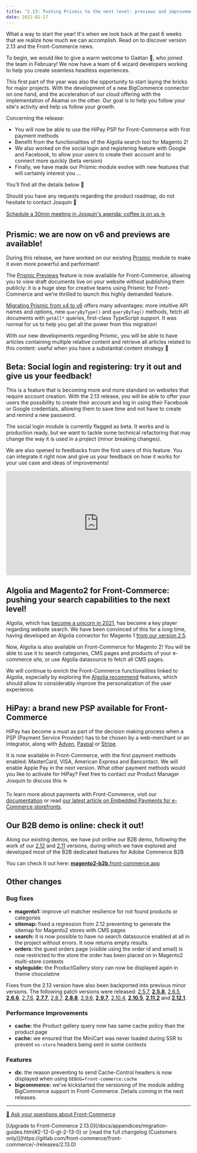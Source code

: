 ```yaml
---
title: "2.13: Pushing Prismic to the next level: previews and improvements, Algolia available for Magento2 and a new PSP at hand for Front-Commerce (spoiler: it’s HiPay)"
date: 2022-02-17
---
```


What a way to start the year! It's when we look back at the past 6 weeks that we realize how much we can accomplish. Read on to discover version 2.13 and the Front-Commerce news.

To begin, we would like to give a warm welcome to Gaëtan 👋, who joined the team in February! We now have a team of 6 wizard developers working to help you create seamless headless experiences.

This first part of the year was also the opportunity to start laying the bricks for major projects. With the development of a new BigCommerce connector on one hand, and the acceleration of our cloud offering with the implementation of Akamai on the other. Our goal is to help you follow your site's activity and help us follow your growth.

Concerning the release:

- You will now be able to use the HiPay PSP for Front-Commerce with first payment methods
- Benefit from the functionalities of the Algolia search tool for Magento 2!
- We also worked on the social login and registering feature with Google and Facebook, to allow your users to create their account and to connect more quickly (beta version)
- Finally, we have made our Prismic module evolve with new features that will certainly interest you ...

You’ll find all the details below 👀

Should you have any requests regarding the product roadmap, do not hesitate to contact Josquin 👋

<p class="center">
  <a class="link primary button" href="https://calendly.com/josquin-front-commerce/30min">Schedule a 30min meeting in Josquin's agenda: coffee is on us ☕</a>
</p>

<!-- more -->

## Prismic: we are now on v6 and previews are available!

During this release, we have worked on our existing [Prismic](https://prismic.io/) module to make it even more powerful and performant!

The [Prismic Previews](https://www.youtube.com/watch?v=v0zt9mzaF_g) feature is now available for Front-Commerce, allowing you to view draft documents live on your website without publishing them publicly: it is a huge step for creative teams using Prismic for Front-Commerce and we’re thrilled to launch this highly demanded feature.

[Migrating Prismic from v4 to v6](https://prismic.io/docs/technologies/prismic-client-v6-migration-guide) offers many advantages: more intuitive API names and options, new `queryByType()` and `queryByTag()` methods, fetch all documents with `getAll*` queries, first-class TypeScript support. It was normal for us to help you get all the power from this migration!

With our new developments regarding Prismic, you will be able to have articles containing multiple relative content and retrieve all articles related to this content: useful when you have a substantial content strategy 🤙

## Beta: Social login and registering: try it out and give us your feedback!

This is a feature that is becoming more and more standard on websites that require account creation. With the 2.13 release, you will be able to offer your users the possibility to create their account and log in using their Facebook or Google credentials, allowing them to save time and not have to create and remind a new password.

The social login module is currently flagged as beta. It works and is production ready, but we want to tackle some technical refactoring that may change the way it is used in a project (minor breaking changes).

We are also opened to feedbacks from the first users of this feature. You can integrate it right now and give us your feedback on how it works for your use case and ideas of improvements!

<div style="position: relative; padding-bottom: 56.25%; height: 0;"><iframe src="https://www.loom.com/embed/b52c8896d6f842aeab459d6c6a8a6e88" frameborder="0" webkitallowfullscreen mozallowfullscreen allowfullscreen style="position: absolute; top: 0; left: 0; width: 100%; height: 100%;"></iframe></div>

## Algolia and Magento2 for Front-Commerce: pushing your search capabilities to the next level!

Algolia, which has [become a unicorn in 2021](https://www.usine-digitale.fr/article/algolia-le-google-des-entreprises-leve-150-millions-de-dollars.N1129259), has become a key player regarding website search. We have been convinced of this for a long time, having developed an Algolia connector for Magento 1 [from our version 2.5](/blog/2021/03/11/front-commerce-2.5/).

Now, Algolia is also available on Front-Commerce for Magento 2! You will be able to use it to search categories, CMS pages and products of your e-commerce site, or use Algolia datasource to fetch all CMS pages.

We will continue to enrich the Front-Commerce functionalities linked to Algolia, especially by exploring the [Algolia recommend](https://www.algolia.com/products/recommendations/) features, which should allow to considerably improve the personalization of the user experience.

## HiPay: a brand new PSP available for Front-Commerce

HiPay has become a must as part of the decision making process when a PSP (Payment Service Provider) has to be chosen by a web-merchant or an integrator, along with [Adyen](/docs/advanced/payments/adyen.html), [Paypal](/docs/advanced/payments/paypal.html) or [Stripe](/docs/advanced/payments/stripe.html).

It is now available in Front-Commerce, with the first payment methods enabled: MasterCard, VISA, American Express and Bancontact. We will enable Apple Pay in the next version. What other payment methods would you like to activate for HiPay? Feel free to contact our Product Manager Josquin to discuss this ☕

To learn more about payments with Front-Commerce, visit our [documentation](/docs/advanced/payments/stripe.html#Front-Commerce-Payment) or read [our latest article on Embedded Payments for e-Commerce storefronts](https://www.front-commerce.com/embedded-payments-for-e-commerce/).

## Our B2B demo is online: check it out!

Along our existing demos, we have put online our B2B demo, following the work of our [2.12](/blog/2022/01/06/front-commerce-2.12/) and [2.11](/blog/2021/11/24/front-commerce-2.11/) versions, during which we have explored and developed most of the B2B dedicated features for Adobe Commerce B2B

You can check it out here: [**magento2-b2b**.front-commerce.app](https://magento2-b2b.front-commerce.app/)

## Other changes

### Bug fixes

- **magento1:** improve url matcher resilience for not found products or categories
- **sitemap:** fixed a regression from 2.12 preventing to generate the sitemap for Magento2 stores with CMS pages
- **search:** it is now possible to have no search datasource enabled at all in the project without errors. It now returns empty results.
- **orders:** the guest orders page (visible using the order id and email) is now restricted to the store the order has been placed on in Magento2 multi-store contexts
- **styleguide:** the ProductGallery story can now be displayed again in theme chocolatine

Fixes from the 2.13 version have also been backported into previous minor versions. The following patch versions were released:
[2.5.7](https://gitlab.com/front-commerce/front-commerce/-/releases/2.5.7),
[**2.5.8**](https://gitlab.com/front-commerce/front-commerce/-/releases/2.5.8),
[2.6.5](https://gitlab.com/front-commerce/front-commerce/-/releases/2.6.5),
[**2.6.6**](https://gitlab.com/front-commerce/front-commerce/-/releases/2.6.6),
[2.7.6](https://gitlab.com/front-commerce/front-commerce/-/releases/2.7.6),
[**2.7.7**](https://gitlab.com/front-commerce/front-commerce/-/releases/2.7.7),
[2.8.7](https://gitlab.com/front-commerce/front-commerce/-/releases/2.8.7),
[**2.8.8**](https://gitlab.com/front-commerce/front-commerce/-/releases/2.8.8),
[2.9.6](https://gitlab.com/front-commerce/front-commerce/-/releases/2.9.6),
[**2.9.7**](https://gitlab.com/front-commerce/front-commerce/-/releases/2.9.7),
[2.10.4](https://gitlab.com/front-commerce/front-commerce/-/releases/2.10.4),
[**2.10.5**](https://gitlab.com/front-commerce/front-commerce/-/releases/2.10.5),
[**2.11.2**](https://gitlab.com/front-commerce/front-commerce/-/releases/2.11.2)
and [**2.12.1**](https://gitlab.com/front-commerce/front-commerce/-/releases/2.12.1).

### Performance Improvements

- **cache:** the Product gallery query now has same cache policy than the product page
- **cache:** we ensured that the MiniCart was never loaded during SSR to prevent `no-store` headers being sent in some contexts

### Features

- **dx:** the reason preventing to send Cache-Control headers is now displayed when using `DEBUG=front-commerce:cache`
- **bigcommerce:** we’ve kickstarted the versioning of the module adding BigCommerce support in Front-Commerce. Details coming in the next releases.

<hr />
<div class="center">
  <p>
    <a class="link primary button intercom-launcher" href="https://www.front-commerce.com/contact/">💌 Ask your questions about Front-Commerce</a>
  </p>
  <p>
    [Upgrade to Front-Commerce 2.13.0](/docs/appendices/migration-guides.html#2-12-0-gt-2-13-0) or [read the full changelog (Customers only)](https://gitlab.com/front-commerce/front-commerce/-/releases/2.13.0)
  </p>
</div>
